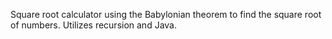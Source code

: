 Square root calculator using the Babylonian theorem to find the square root of numbers. Utilizes recursion and Java. 

